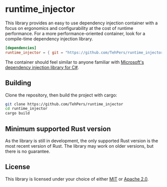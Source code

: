 # runtime_injector

<!-- [![Current version][crate-badge]][crates-io] -->
<!-- [![Current documentation][doc-badge]][docs] -->

This library provides an easy to use dependency injection container with a focus on ergonomics and configurability at the cost of runtime performance. For a more performance-oriented container, look for a compile-time dependency injection library.

```toml
[dependencies]
runtime_injector = { git = "https://github.com/TehPers/runtime_injector", branch = "main" }
```

The container should feel similar to anyone familiar with [Microsoft's dependency injection library for C#][microsoft.extensions.dependencyinjection].

<!-- Sample code is available on the [docs]. -->

## Building

Clone the repository, then build the project with cargo:

```bash
git clone https://github.com/TehPers/runtime_injector
cd runtime_injector
cargo build
```

## Minimum supported Rust version

As the library is still in development, the only supported Rust version is the most recent version of Rust. The library may work on older versions, but there is no guarantee.

## License

This library is licensed under your choice of either [MIT](./LICENSE-MIT) or [Apache 2.0](./LICENSE-APACHE).

<!-- [crate-badge]: https://img.shields.io/crates/v/runtime_injector?style=flat-square
[doc-badge]: https://docs.rs/runtime_injector/badge.svg?style=flat-square
[crates-io]: https://crates.io/crates/runtime_injector
[docs]: https://docs.rs/runtime_injector -->

[microsoft.extensions.dependencyinjection]: (https://www.nuget.org/packages/Microsoft.Extensions.DependencyInjection)
